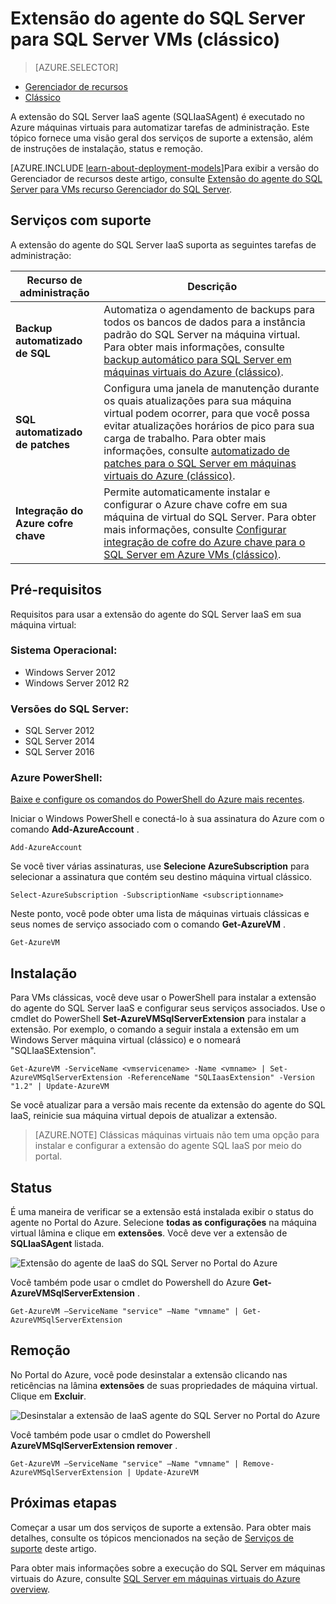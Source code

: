 <properties
    pageTitle="Extensão do agente do SQL Server para SQL Server VMs (clássico) | Microsoft Azure"
    description="Este tópico descreve como gerenciar a extensão do agente do SQL Server, automatizar tarefas de administração do SQL Server específicas. Eles incluem Backup automatizado, automatizada patches e integração de Cofre de chave do Azure. Este tópico usa o modo clássico de implantação."
    services="virtual-machines-windows"
    documentationCenter=""
    authors="rothja"
    manager="jhubbard"
    editor=""
    tags="azure-service-management"/>

<tags
    ms.service="virtual-machines-windows"
    ms.devlang="na"
    ms.topic="article"
    ms.tgt_pltfrm="vm-windows-sql-server"
    ms.workload="infrastructure-services"
    ms.date="10/27/2016"
    ms.author="jroth"/>

# <a name="sql-server-agent-extension-for-sql-server-vms-classic"></a>Extensão do agente do SQL Server para SQL Server VMs (clássico)

> [AZURE.SELECTOR]
- [Gerenciador de recursos](virtual-machines-windows-sql-server-agent-extension.md)
- [Clássico](virtual-machines-windows-classic-sql-server-agent-extension.md)

A extensão do SQL Server IaaS agente (SQLIaaSAgent) é executado no Azure máquinas virtuais para automatizar tarefas de administração. Este tópico fornece uma visão geral dos serviços de suporte a extensão, além de instruções de instalação, status e remoção.

[AZURE.INCLUDE [learn-about-deployment-models](../../includes/learn-about-deployment-models-classic-include.md)]Para exibir a versão do Gerenciador de recursos deste artigo, consulte [Extensão do agente do SQL Server para VMs recurso Gerenciador do SQL Server](virtual-machines-windows-sql-server-agent-extension.md).

## <a name="supported-services"></a>Serviços com suporte

A extensão do agente do SQL Server IaaS suporta as seguintes tarefas de administração:

| Recurso de administração | Descrição |
|---------------------|-------------------------------|
| **Backup automatizado de SQL** | Automatiza o agendamento de backups para todos os bancos de dados para a instância padrão do SQL Server na máquina virtual. Para obter mais informações, consulte [backup automático para SQL Server em máquinas virtuais do Azure (clássico)](virtual-machines-windows-classic-sql-automated-backup.md).|
| **SQL automatizado de patches** | Configura uma janela de manutenção durante os quais atualizações para sua máquina virtual podem ocorrer, para que você possa evitar atualizações horários de pico para sua carga de trabalho. Para obter mais informações, consulte [automatizado de patches para o SQL Server em máquinas virtuais do Azure (clássico)](virtual-machines-windows-classic-sql-automated-patching.md).|
| **Integração do Azure cofre chave** | Permite automaticamente instalar e configurar o Azure chave cofre em sua máquina de virtual do SQL Server. Para obter mais informações, consulte [Configurar integração de cofre do Azure chave para o SQL Server em Azure VMs (clássico)](virtual-machines-windows-classic-ps-sql-keyvault.md).|

## <a name="prerequisites"></a>Pré-requisitos

Requisitos para usar a extensão do agente do SQL Server IaaS em sua máquina virtual:

### <a name="operating-system"></a>Sistema Operacional:

- Windows Server 2012
- Windows Server 2012 R2

### <a name="sql-server-versions"></a>Versões do SQL Server:

- SQL Server 2012
- SQL Server 2014
- SQL Server 2016

### <a name="azure-powershell"></a>Azure PowerShell:

[Baixe e configure os comandos do PowerShell do Azure mais recentes](../powershell-install-configure.md).

Iniciar o Windows PowerShell e conectá-lo à sua assinatura do Azure com o comando **Add-AzureAccount** .

    Add-AzureAccount

Se você tiver várias assinaturas, use **Selecione AzureSubscription** para selecionar a assinatura que contém seu destino máquina virtual clássico.

    Select-AzureSubscription -SubscriptionName <subscriptionname>

Neste ponto, você pode obter uma lista de máquinas virtuais clássicas e seus nomes de serviço associado com o comando **Get-AzureVM** .

    Get-AzureVM

## <a name="installation"></a>Instalação

Para VMs clássicas, você deve usar o PowerShell para instalar a extensão do agente do SQL Server IaaS e configurar seus serviços associados. Use o cmdlet do PowerShell **Set-AzureVMSqlServerExtension** para instalar a extensão. Por exemplo, o comando a seguir instala a extensão em um Windows Server máquina virtual (clássico) e o nomeará "SQLIaaSExtension".

    Get-AzureVM -ServiceName <vmservicename> -Name <vmname> | Set-AzureVMSqlServerExtension -ReferenceName "SQLIaasExtension" -Version "1.2" | Update-AzureVM

Se você atualizar para a versão mais recente da extensão do agente do SQL IaaS, reinicie sua máquina virtual depois de atualizar a extensão.

>[AZURE.NOTE] Clássicas máquinas virtuais não tem uma opção para instalar e configurar a extensão do agente SQL IaaS por meio do portal.

## <a name="status"></a>Status

É uma maneira de verificar se a extensão está instalada exibir o status do agente no Portal do Azure. Selecione **todas as configurações** na máquina virtual lâmina e clique em **extensões**. Você deve ver a extensão de **SQLIaaSAgent** listada.

![Extensão do agente de IaaS do SQL Server no Portal do Azure](./media/virtual-machines-windows-classic-sql-server-agent-extension/azure-sql-server-iaas-agent-portal.png)

Você também pode usar o cmdlet do Powershell do Azure **Get-AzureVMSqlServerExtension** .

    Get-AzureVM –ServiceName "service" –Name "vmname" | Get-AzureVMSqlServerExtension

## <a name="removal"></a>Remoção   

No Portal do Azure, você pode desinstalar a extensão clicando nas reticências na lâmina **extensões** de suas propriedades de máquina virtual. Clique em **Excluir**.

![Desinstalar a extensão de IaaS agente do SQL Server no Portal do Azure](./media/virtual-machines-windows-classic-sql-server-agent-extension/azure-sql-server-iaas-agent-uninstall.png)

Você também pode usar o cmdlet do Powershell **AzureVMSqlServerExtension remover** .

    Get-AzureVM –ServiceName "service" –Name "vmname" | Remove-AzureVMSqlServerExtension | Update-AzureVM

## <a name="next-steps"></a>Próximas etapas

Começar a usar um dos serviços de suporte a extensão. Para obter mais detalhes, consulte os tópicos mencionados na seção de [Serviços de suporte](#supported-services) deste artigo.

Para obter mais informações sobre a execução do SQL Server em máquinas virtuais do Azure, consulte [SQL Server em máquinas virtuais do Azure overview](virtual-machines-windows-sql-server-iaas-overview.md).
